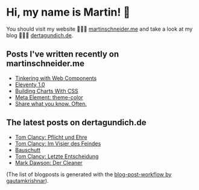 # Hi, my name is Martin! 👋 
You should visit my website 👨🏼‍💻  [martinschneider.me](https://martinschneider.me) and take a look at my blog 🤷🏼‍♂️ [dertagundich.de](https://www.dertagundich.de).

## Posts I've written recently on martinschneider.me
<!-- MSME-POST-LIST:START -->
- [Tinkering with Web Components](https://martinschneider.me/articles/tinkering-with-web-components/)
- [Eleventy 1.0](https://martinschneider.me/articles/eleventy-1-0/)
- [Building Charts With CSS](https://martinschneider.me/articles/building-charts-with-css/)
- [Meta Element: theme-color](https://martinschneider.me/articles/meta-element-theme-color/)
- [Share what you know. Often.](https://martinschneider.me/articles/share-what-you-know-often/)
<!-- MSME-POST-LIST:END -->

## The latest posts on dertagundich.de
<!-- DTUI-POST-LIST:START -->
- [Tom Clancy: Pflicht und Ehre](https://www.dertagundich.de/2022/09/25/tom-clancy-pflicht-und-ehre/)
- [Tom Clancy: Im Visier des Feindes](https://www.dertagundich.de/2022/09/18/tom-clancy-im-visier-des-feindes/)
- [Bauschutt](https://www.dertagundich.de/2022/09/10/bauschutt/)
- [Tom Clancy: Letzte Entscheidung](https://www.dertagundich.de/2022/09/04/tom-clancy-letzte-entscheidung/)
- [Mark Dawson: Der Cleaner](https://www.dertagundich.de/2022/08/28/mark-dawson-der-cleaner/)
<!-- DTUI-POST-LIST:END -->

(The list of blogposts is generated with the [blog-post-workflow by gautamkrishnar](https://github.com/gautamkrishnar/blog-post-workflow)).
